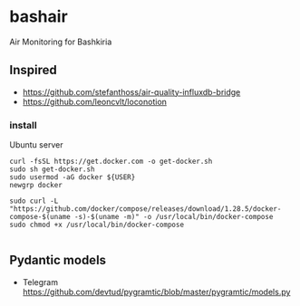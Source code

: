 # bashair
Air Monitoring for Bashkiria


## Inspired

* https://github.com/stefanthoss/air-quality-influxdb-bridge
* https://github.com/leoncvlt/loconotion


### install 

Ubuntu server

```shell
curl -fsSL https://get.docker.com -o get-docker.sh
sudo sh get-docker.sh
sudo usermod -aG docker ${USER}
newgrp docker

sudo curl -L "https://github.com/docker/compose/releases/download/1.28.5/docker-compose-$(uname -s)-$(uname -m)" -o /usr/local/bin/docker-compose
sudo chmod +x /usr/local/bin/docker-compose


```

## Pydantic models

* Telegram https://github.com/devtud/pygramtic/blob/master/pygramtic/models.py

